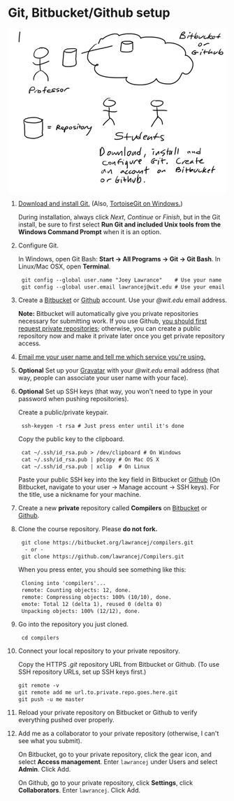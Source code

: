 # Git, Bitbucket/Github setup

![Summary of Git, Bitbucket/Github setup](setup.gif)

1. [Download and install Git.](http://git-scm.com)
    (Also, [TortoiseGit on Windows.](http://code.google.com/p/tortoisegit/))

    During installation, always click *Next*, *Continue* or *Finish*, but in the Git install, be sure to first select **Run Git and included Unix tools from the Windows Command Prompt** when it is an option.

2. Configure Git.

	In Windows, open Git Bash: **Start -> All Programs -> Git -> Git Bash**. In Linux/Mac OSX, open **Terminal**.

		git config --global user.name "Joey Lawrance"    # Use your name
		git config --global user.email lawrancej@wit.edu # Use your email

3. Create a [Bitbucket](http://bitbucket.org) or [Github](http://github.com) account. Use your *@wit.edu* email address. 

    **Note:** Bitbucket will automatically give you private repositories necessary for submitting work. If you use Github, [you should first request private repositories](http://github.com/edu); otherwise, you can create a public repository now and make it private later once you get private repository access.

4. [Email me your user name and tell me which service you're using.](mailto:lawrancej@wit.edu)

5. **Optional** Set up your [Gravatar](http://en.gravatar.com/) with your *@wit.edu* email address (that way, people can associate your user name with your face).

6. **Optional** Set up SSH keys (that way, you won't need to type in your password when pushing repositories).

	Create a public/private keypair.

		ssh-keygen -t rsa # Just press enter until it's done

	Copy the public key to the clipboard.

		cat ~/.ssh/id_rsa.pub > /dev/clipboard # On Windows
		cat ~/.ssh/id_rsa.pub | pbcopy # On Mac OS X
		cat ~/.ssh/id_rsa.pub | xclip  # On Linux

	Paste your public SSH key into the key field in Bitbucket or [Github](https://github.com/settings/ssh) (On Bitbucket, navigate to your user -> Manage account -> SSH keys). For the title, use a nickname for your machine.

7. Create a new **private** repository called **Compilers** on [Bitbucket](https://bitbucket.org/repo/create) or [Github](https://github.com/new).

8. Clone the course repository. Please **do not fork.**

		git clone https://bitbucket.org/lawrancej/compilers.git
		 - or - 
		git clone https://github.com/lawrancej/Compilers.git

    When you press enter, you should see something like this:

		Cloning into 'compilers'...
		remote: Counting objects: 12, done.
		remote: Compressing objects: 100% (10/10), done.
		emote: Total 12 (delta 1), reused 0 (delta 0)
		Unpacking objects: 100% (12/12), done.

9. Go into the repository you just cloned.

		cd compilers

10. Connect your local repository to your private repository.

	Copy the HTTPS *.git* repository URL from Bitbucket or Github. (To use SSH repository URLs, set up SSH keys first.)

		git remote -v
		git remote add me url.to.private.repo.goes.here.git
		git push -u me master

11. Reload your private repository on Bitbucket or Github to verify everything pushed over properly.

12. Add me as a collaborator to your private repository (otherwise, I can't see what you submit).

	On Bitbucket, go to your private repository, click the gear icon, and select **Access management**. Enter `lawrancej` under Users and select **Admin**. Click Add.

	On Github, go to your private repository, click **Settings**, click **Collaborators**. Enter `lawrancej`. Click Add.
